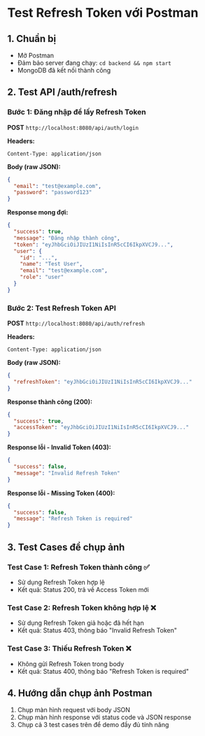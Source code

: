 # Test Refresh Token với Postman

## 1. Chuẩn bị
- Mở Postman
- Đảm bảo server đang chạy: `cd backend && npm start`
- MongoDB đã kết nối thành công

## 2. Test API /auth/refresh

### Bước 1: Đăng nhập để lấy Refresh Token
**POST** `http://localhost:8080/api/auth/login`

**Headers:**
```
Content-Type: application/json
```

**Body (raw JSON):**
```json
{
  "email": "test@example.com",
  "password": "password123"
}
```

**Response mong đợi:**
```json
{
  "success": true,
  "message": "Đăng nhập thành công",
  "token": "eyJhbGciOiJIUzI1NiIsInR5cCI6IkpXVCJ9...",
  "user": {
    "id": "...",
    "name": "Test User",
    "email": "test@example.com",
    "role": "user"
  }
}
```

### Bước 2: Test Refresh Token API
**POST** `http://localhost:8080/api/auth/refresh`

**Headers:**
```
Content-Type: application/json
```

**Body (raw JSON):**
```json
{
  "refreshToken": "eyJhbGciOiJIUzI1NiIsInR5cCI6IkpXVCJ9..."
}
```

**Response thành công (200):**
```json
{
  "success": true,
  "accessToken": "eyJhbGciOiJIUzI1NiIsInR5cCI6IkpXVCJ9..."
}
```

**Response lỗi - Invalid Token (403):**
```json
{
  "success": false,
  "message": "Invalid Refresh Token"
}
```

**Response lỗi - Missing Token (400):**
```json
{
  "success": false,
  "message": "Refresh Token is required"
}
```

## 3. Test Cases để chụp ảnh

### Test Case 1: Refresh Token thành công ✅
- Sử dụng Refresh Token hợp lệ
- Kết quả: Status 200, trả về Access Token mới

### Test Case 2: Refresh Token không hợp lệ ❌
- Sử dụng Refresh Token giả hoặc đã hết hạn
- Kết quả: Status 403, thông báo "Invalid Refresh Token"

### Test Case 3: Thiếu Refresh Token ❌
- Không gửi Refresh Token trong body
- Kết quả: Status 400, thông báo "Refresh Token is required"

## 4. Hướng dẫn chụp ảnh Postman
1. Chụp màn hình request với body JSON
2. Chụp màn hình response với status code và JSON response
3. Chụp cả 3 test cases trên để demo đầy đủ tính năng